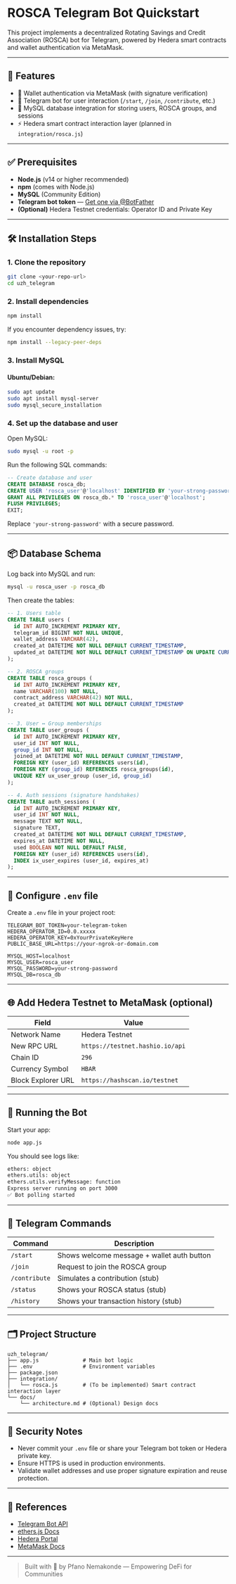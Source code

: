 
# ROSCA Telegram Bot Quickstart

This project implements a decentralized Rotating Savings and Credit Association (ROSCA) bot for Telegram, powered by Hedera smart contracts and wallet authentication via MetaMask.

---

## 🚀 Features

- 🔐 Wallet authentication via MetaMask (with signature verification)
- 🤖 Telegram bot for user interaction (`/start`, `/join`, `/contribute`, etc.)
- 💾 MySQL database integration for storing users, ROSCA groups, and sessions
- ⚡️ Hedera smart contract interaction layer (planned in `integration/rosca.js`)

---

## ✅ Prerequisites

- **Node.js** (v14 or higher recommended)
- **npm** (comes with Node.js)
- **MySQL** (Community Edition)
- **Telegram bot token** — [Get one via @BotFather](https://core.telegram.org/bots#6-botfather)
- **(Optional)** Hedera Testnet credentials: Operator ID and Private Key

---

## 🛠️ Installation Steps

### 1. Clone the repository

```bash
git clone <your-repo-url>
cd uzh_telegram
```

### 2. Install dependencies

```bash
npm install
```

If you encounter dependency issues, try:

```bash
npm install --legacy-peer-deps
```

### 3. Install MySQL

#### Ubuntu/Debian:

```bash
sudo apt update
sudo apt install mysql-server
sudo mysql_secure_installation
```

### 4. Set up the database and user

Open MySQL:

```bash
sudo mysql -u root -p
```

Run the following SQL commands:

```sql
-- Create database and user
CREATE DATABASE rosca_db;
CREATE USER 'rosca_user'@'localhost' IDENTIFIED BY 'your-strong-password';
GRANT ALL PRIVILEGES ON rosca_db.* TO 'rosca_user'@'localhost';
FLUSH PRIVILEGES;
EXIT;
```

Replace `'your-strong-password'` with a secure password.

---

## 📦 Database Schema

Log back into MySQL and run:

```bash
mysql -u rosca_user -p rosca_db
```

Then create the tables:

```sql
-- 1. Users table
CREATE TABLE users (
  id INT AUTO_INCREMENT PRIMARY KEY,
  telegram_id BIGINT NOT NULL UNIQUE,
  wallet_address VARCHAR(42),
  created_at DATETIME NOT NULL DEFAULT CURRENT_TIMESTAMP,
  updated_at DATETIME NOT NULL DEFAULT CURRENT_TIMESTAMP ON UPDATE CURRENT_TIMESTAMP
);

-- 2. ROSCA groups
CREATE TABLE rosca_groups (
  id INT AUTO_INCREMENT PRIMARY KEY,
  name VARCHAR(100) NOT NULL,
  contract_address VARCHAR(42) NOT NULL,
  created_at DATETIME NOT NULL DEFAULT CURRENT_TIMESTAMP
);

-- 3. User ↔ Group memberships
CREATE TABLE user_groups (
  id INT AUTO_INCREMENT PRIMARY KEY,
  user_id INT NOT NULL,
  group_id INT NOT NULL,
  joined_at DATETIME NOT NULL DEFAULT CURRENT_TIMESTAMP,
  FOREIGN KEY (user_id) REFERENCES users(id),
  FOREIGN KEY (group_id) REFERENCES rosca_groups(id),
  UNIQUE KEY ux_user_group (user_id, group_id)
);

-- 4. Auth sessions (signature handshakes)
CREATE TABLE auth_sessions (
  id INT AUTO_INCREMENT PRIMARY KEY,
  user_id INT NOT NULL,
  message TEXT NOT NULL,
  signature TEXT,
  created_at DATETIME NOT NULL DEFAULT CURRENT_TIMESTAMP,
  expires_at DATETIME NOT NULL,
  used BOOLEAN NOT NULL DEFAULT FALSE,
  FOREIGN KEY (user_id) REFERENCES users(id),
  INDEX ix_user_expires (user_id, expires_at)
);
```

---

## 🔑 Configure `.env` file

Create a `.env` file in your project root:

```env
TELEGRAM_BOT_TOKEN=your-telegram-token
HEDERA_OPERATOR_ID=0.0.xxxxx
HEDERA_OPERATOR_KEY=0xYourPrivateKeyHere
PUBLIC_BASE_URL=https://your-ngrok-or-domain.com

MYSQL_HOST=localhost
MYSQL_USER=rosca_user
MYSQL_PASSWORD=your-strong-password
MYSQL_DB=rosca_db
```

---

## 🌐 Add Hedera Testnet to MetaMask (optional)

| Field                 | Value                           |
|----------------------|----------------------------------|
| Network Name         | Hedera Testnet                   |
| New RPC URL          | `https://testnet.hashio.io/api`  |
| Chain ID             | `296`                            |
| Currency Symbol      | `HBAR`                           |
| Block Explorer URL   | `https://hashscan.io/testnet`    |

---

## 🧠 Running the Bot

Start your app:

```bash
node app.js
```

You should see logs like:

```bash
ethers: object
ethers.utils: object
ethers.utils.verifyMessage: function
Express server running on port 3000
✅ Bot polling started
```

---

## 💬 Telegram Commands

| Command         | Description                                 |
|-----------------|---------------------------------------------|
| `/start`        | Shows welcome message + wallet auth button  |
| `/join`         | Request to join the ROSCA group             |
| `/contribute`   | Simulates a contribution (stub)             |
| `/status`       | Shows your ROSCA status (stub)              |
| `/history`      | Shows your transaction history (stub)       |

---

## 🗂 Project Structure

```
uzh_telegram/
├── app.js              # Main bot logic
├── .env                # Environment variables
├── package.json
├── integration/
│   └── rosca.js        # (To be implemented) Smart contract interaction layer
└── docs/
    └── architecture.md # (Optional) Design docs
```

---

## 🔐 Security Notes

- Never commit your `.env` file or share your Telegram bot token or Hedera private key.
- Ensure HTTPS is used in production environments.
- Validate wallet addresses and use proper signature expiration and reuse protection.

---

## 📖 References

- [Telegram Bot API](https://core.telegram.org/bots/api)
- [ethers.js Docs](https://docs.ethers.org/)
- [Hedera Portal](https://hedera.com/)
- [MetaMask Docs](https://docs.metamask.io/)

---

> Built with 💙 by Pfano Nemakonde — Empowering DeFi for Communities
